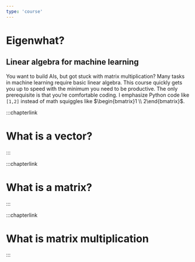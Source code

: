 ```yaml
---
type: 'course'
---
```


# Eigenwhat?

## Linear algebra for machine learning

You want to build AIs,
but got stuck with matrix multiplication?
Many tasks in machine learning require basic linear algebra.
This course quickly gets you up to speed with the minimum you need to be productive.
The only prerequisite is that you’re comfortable coding.
I emphasize Python code like `[1,2]` instead of math squiggles like $\begin{bmatrix}1 \\ 2\end{bmatrix}$.

:::chapterlink
# What is a vector?
:::

:::chapterlink
# What is a matrix?
:::

:::chapterlink
# What is matrix multiplication
:::